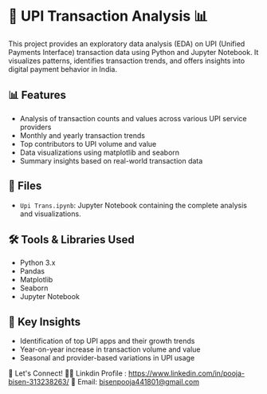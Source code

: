 # 💸 UPI Transaction Analysis 📊

This project provides an exploratory data analysis (EDA) on UPI (Unified Payments Interface) transaction data using Python and Jupyter Notebook. 
It visualizes patterns, identifies transaction trends, and offers insights into digital payment behavior in India.

## 📊 Features

- Analysis of transaction counts and values across various UPI service providers
- Monthly and yearly transaction trends
- Top contributors to UPI volume and value
- Data visualizations using matplotlib and seaborn
- Summary insights based on real-world transaction data

## 📁 Files

- `Upi Trans.ipynb`: Jupyter Notebook containing the complete analysis and visualizations.

## 🛠️ Tools & Libraries Used

- Python 3.x
- Pandas
- Matplotlib
- Seaborn
- Jupyter Notebook

## 📌 Key Insights

- Identification of top UPI apps and their growth trends
- Year-on-year increase in transaction volume and value
- Seasonal and provider-based variations in UPI usage



🤝 Let's Connect!
👨‍💻 Linkdin Profile : https://www.linkedin.com/in/pooja-bisen-313238263/
📧 Email: bisenpooja441801@gmail.com

